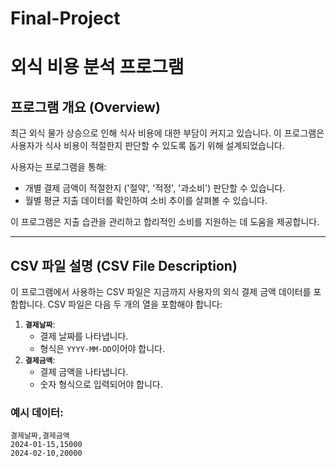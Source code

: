 # Final-Project
# 외식 비용 분석 프로그램

## **프로그램 개요 (Overview)**

최근 외식 물가 상승으로 인해 식사 비용에 대한 부담이 커지고 있습니다. 이 프로그램은 사용자가 식사 비용이 적절한지 판단할 수 있도록 돕기 위해 설계되었습니다.

사용자는 프로그램을 통해:
- 개별 결제 금액이 적절한지 ('절약', '적정', '과소비') 판단할 수 있습니다.
- 월별 평균 지출 데이터를 확인하여 소비 추이를 살펴볼 수 있습니다.

이 프로그램은 지출 습관을 관리하고 합리적인 소비를 지원하는 데 도움을 제공합니다.

---

## **CSV 파일 설명 (CSV File Description)**

이 프로그램에서 사용하는 CSV 파일은 지금까지 사용자의 외식 결제 금액 데이터를 포함합니다. CSV 파일은 다음 두 개의 열을 포함해야 합니다:

1. **`결제날짜`**:
   - 결제 날짜를 나타냅니다.
   - 형식은 `YYYY-MM-DD`이어야 합니다.
2. **`결제금액`**:
   - 결제 금액을 나타냅니다.
   - 숫자 형식으로 입력되어야 합니다.

### 예시 데이터:
```csv
결제날짜,결제금액
2024-01-15,15000
2024-02-10,20000
